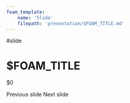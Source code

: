 ```yaml
---
foam_template:
    name: 'Slide'
    filepath: 'presentation/$FOAM_TITLE.md'
---
```

#slide

# $FOAM_TITLE

$0

Previous slide
Next slide